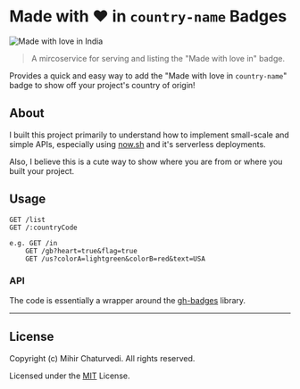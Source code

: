 # Made with ❤️ in `country-name` Badges

![Made with love in India](https://madewithlove.now.sh/in?heart=true)

> A mircoservice for serving and listing the "Made with love in" badge.

Provides a quick and easy way to add the "Made with love in `country-name`" badge to show off your project's country of origin!

## About

I built this project primarily to understand how to implement small-scale and simple APIs, especially using [now.sh](https://now.sh) and it's serverless deployments.

Also, I believe this is a cute way to show where you are from or where you built your project.

## Usage

```
GET /list
GET /:countryCode

e.g. GET /in
    GET /gb?heart=true&flag=true
    GET /us?colorA=lightgreen&colorB=red&text=USA
```

### API

The code is essentially a wrapper around the [gh-badges](https://www.npmjs.com/package/gh-badges) library.

---

## License

Copyright (c) Mihir Chaturvedi. All rights reserved.

Licensed under the [MIT](LICENSE) License.

